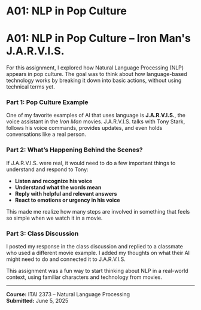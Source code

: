 # A01: NLP in Pop Culture

# A01: NLP in Pop Culture – Iron Man's J.A.R.V.I.S.

For this assignment, I explored how Natural Language Processing (NLP) appears in pop culture. The goal was to think about how language-based technology works by breaking it down into basic actions, without using technical terms yet.

### Part 1: Pop Culture Example
One of my favorite examples of AI that uses language is **J.A.R.V.I.S.**, the voice assistant in the *Iron Man* movies. J.A.R.V.I.S. talks with Tony Stark, follows his voice commands, provides updates, and even holds conversations like a real person.

### Part 2: What’s Happening Behind the Scenes?
If J.A.R.V.I.S. were real, it would need to do a few important things to understand and respond to Tony:
- **Listen and recognize his voice**
- **Understand what the words mean**
- **Reply with helpful and relevant answers**
- **React to emotions or urgency in his voice**

This made me realize how many steps are involved in something that feels so simple when we watch it in a movie.

### Part 3: Class Discussion
I posted my response in the class discussion and replied to a classmate who used a different movie example. I added my thoughts on what their AI might need to do and connected it to J.A.R.V.I.S.

This assignment was a fun way to start thinking about NLP in a real-world context, using familiar characters and technology from movies.

---

**Course:** ITAI 2373 – Natural Language Processing  
**Submitted:** June 5, 2025

